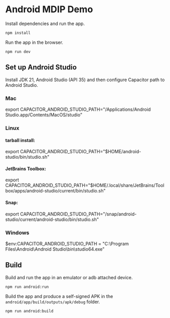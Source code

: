 # Android MDIP Demo

Install dependencies and run the app.

`npm install`

Run the app in the browser.

`npm run dev`

## Set up Android Studio

Install JDK 21, Android Studio (API 35) and then configure Capacitor path to Android Studio.

### Mac
export CAPACITOR_ANDROID_STUDIO_PATH="/Applications/Android Studio.app/Contents/MacOS/studio"

### Linux 
#### tarball install:
export CAPACITOR_ANDROID_STUDIO_PATH="$HOME/android-studio/bin/studio.sh"

#### JetBrains Toolbox:
export CAPACITOR_ANDROID_STUDIO_PATH="$HOME/.local/share/JetBrains/Toolbox/apps/android-studio/current/bin/studio.sh"

#### Snap:
export CAPACITOR_ANDROID_STUDIO_PATH="/snap/android-studio/current/android-studio/bin/studio.sh"

### Windows
$env:CAPACITOR_ANDROID_STUDIO_PATH = "C:\Program Files\Android\Android Studio\bin\studio64.exe"

## Build

Build and run the app in an emulator or adb attached device.

`npm run android:run`

Build the app and produce a self-signed APK in the `android/app/build/outputs/apk/debug` folder.

`npm run android:build`
